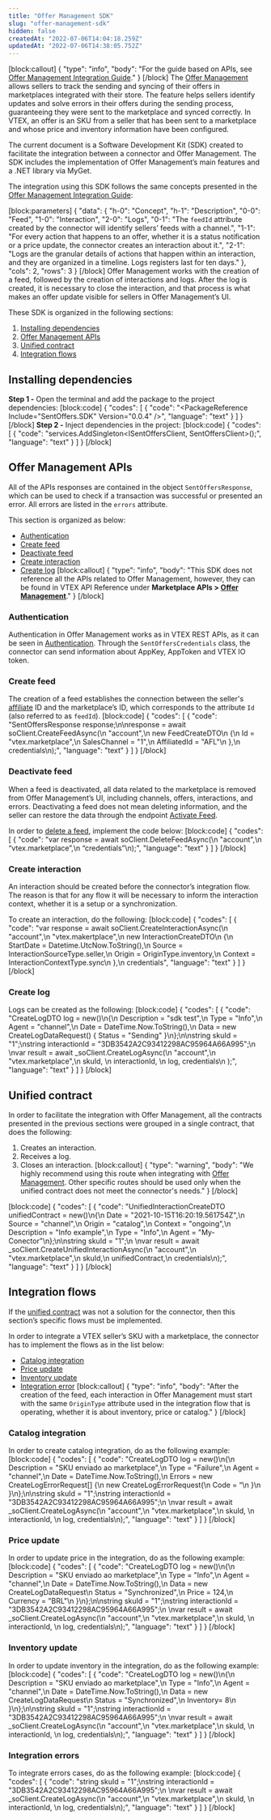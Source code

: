 ```yaml
---
title: "Offer Management SDK"
slug: "offer-management-sdk"
hidden: false
createdAt: "2022-07-06T14:04:18.259Z"
updatedAt: "2022-07-06T14:38:05.752Z"
---
```

[block:callout]
{
  "type": "info",
  "body": "For the guide based on APIs, see [Offer Management Integration Guide](https://developers.vtex.com/vtex-rest-api/docs/sent-offers-integration-guide-connectors)."
}
[/block]
The [Offer Management](https://help.vtex.com/en/tutorial/offer-management--7MRb9S78aBdZjFGpbuffpE) allows sellers to track the sending and syncing of their offers in marketplaces integrated with their store. The feature helps sellers identify updates and solve errors in their offers during the sending process, guaranteeing they were sent to the marketplace and synced correctly.  In VTEX, an offer is an SKU from a seller that has been sent to a marketplace and whose price and inventory information have been configured. 

The current document is a Software Development Kit (SDK) created to facilitate the integration between a connector and Offer Management. The SDK includes the implementation of Offer Management’s main features and a .NET library via MyGet.

The integration using this SDK follows the same concepts presented in the [Offer Management Integration Guide](https://developers.vtex.com/vtex-rest-api/docs/sent-offers-integration-guide-connectors):

[block:parameters]
{
  "data": {
    "h-0": "Concept",
    "h-1": "Description",
    "0-0": "Feed",
    "1-0": "Interaction",
    "2-0": "Logs",
    "0-1": "The `feedId` attribute created by the connector will identify sellers’ feeds with a channel.",
    "1-1": "For every action that happens to an offer, whether it is a status notification or a price update, the connector creates an interaction about it.",
    "2-1": "Logs are the granular details of actions that happen within an interaction, and they are organized in a timeline. Logs registers last for ten days."
  },
  "cols": 2,
  "rows": 3
}
[/block]
Offer Management works with the creation of a feed, followed by the creation of interactions and logs. After the log is created, it is necessary to close the interaction, and that process is what makes an offer update visible for sellers in Offer Management’s UI.

These SDK is organized in the following sections:

1. [Installing dependencies](#installing-dependencies)
2. [Offer Management APIs](#offer-management-apis)
3. [Unified contract](#unified-contract)
4. [Integration flows](#integration-flows)

## Installing dependencies

**Step 1 -** Open the terminal and add the package to the project dependencies:
[block:code]
{
  "codes": [
    {
      "code": "<PackageReference Include=\"SentOffers.SDK\" Version=\"0.0.4\" />",
      "language": "text"
    }
  ]
}
[/block]
**Step 2 -** Inject dependencies in the project:
[block:code]
{
  "codes": [
    {
      "code": "services.AddSingleton<ISentOffersClient, SentOffersClient>();",
      "language": "text"
    }
  ]
}
[/block]
## Offer Management APIs

All of the APIs responses are contained in the object `SentOffersResponse`, which can be used to check if a transaction was successful or presented an error. All errors are listed in the `errors` attribute.

This section is organized as below:

- [Authentication](#authentication)
- [Create feed](#create-feed)
- [Deactivate feed](#deactivate-feed)
- [Create interaction](#create-interaction)
- [Create log](#create-log)
[block:callout]
{
  "type": "info",
  "body": "This SDK does not reference all the APIs related to Offer Management, however, they can be found in VTEX API Reference under **Marketplace APIs > [Offer Management](https://developers.vtex.com/vtex-rest-api/reference/createchannel)**."
}
[/block]
### Authentication

Authentication in Offer Management works as in VTEX REST APIs, as it can be seen in [Authentication](https://developers.vtex.com/vtex-rest-api/docs/getting-started-authentication). Through the `SentOffersCredentials` class, the connector can send information about AppKey, AppToken and VTEX IO token.

### Create feed

The creation of a feed establishes the connection between the seller's [affiliate](https://help.vtex.com/en/tutorial/configuring-affiliates--tutorials_187) ID and the marketplace’s ID, which corresponds to the attribute `Id` (also referred to as `feedId`).
[block:code]
{
  "codes": [
    {
      "code": "SentOffersResponse<FeedCreateResponseDto> response;\n\nresponse = await soClient.CreateFeedAsync(\n   \"account\",\n   new FeedCreateDTO\n   {\n      Id = \"vtex.marketplace\",\n      SalesChannel = \"1\",\n      AffiliatedId = \"AFL\"\n   },\n   credentials\n);",
      "language": "text"
    }
  ]
}
[/block]
### Deactivate feed

When a feed is deactivated, all data related to the marketplace is removed from Offer Management’s UI, including channels, offers, interactions, and errors. Deactivating a feed does not mean deleting information, and the seller can restore the data through the endpoint [Activate Feed](https://developers.vtex.com/vtex-rest-api/reference/create-feed).

In order to [delete a feed](https://developers.vtex.com/vtex-rest-api/reference/deactivate-feed), implement the code below:
[block:code]
{
  "codes": [
    {
      "code": "var response = await soClient.DeleteFeedAsync(\n   \"account\",\n   “vtex.marketplace”,\n   “credentials”\n);",
      "language": "text"
    }
  ]
}
[/block]
### Create interaction

An interaction should be created before the connector’s integration flow. The reason is that for any flow it will be necessary to inform the interaction context, whether it is a setup or a synchronization. 

To create an interaction, do the following:
[block:code]
{
  "codes": [
    {
      "code": "var response = await soClient.CreateInteractionAsync(\n  \"account\",\n  \"vtex.makertplace\",\n  new InteractionCreateDTO\n  {\n     StartDate = Datetime.UtcNow.ToString(),\n     Source =  InteractionSourceType.seller,\n     Origin = OriginType.inventory,\n     Context = InteractionContextType.sync\n  },\n  credentials",
      "language": "text"
    }
  ]
}
[/block]
### Create log

Logs can be created as the following:
[block:code]
{
  "codes": [
    {
      "code": "CreateLogDTO log = new()\n{\n   Description = \"sdk test\",\n   Type = \"Info\",\n   Agent = \"channel\",\n   Date = DateTime.Now.ToString(),\n   Data = new CreateLogDataRequest() { Status = \"Sending\" }\n};\n\nstring skuId = \"1\";\nstring interactionId = \"3DB3542A2C93412298AC95964A66A995\";\n \nvar result = await _soClient.CreateLogAsync(\n  \"account\",\n  \"vtex.marketplace\",\n  skuId, \n  interactionId, \n  log, credentials\n  );",
      "language": "text"
    }
  ]
}
[/block]
## Unified contract

In order to facilitate the integration with Offer Management, all the contracts presented in the previous sections were grouped in a single contract, that does the following:

1. Creates an interaction.
2. Receives a log.
3. Closes an interaction.
[block:callout]
{
  "type": "warning",
  "body": "We highly recommend using this route when integrating with [Offer Management](https://help.vtex.com/en/tutorial/gestao-de-anuncios--7MRb9S78aBdZjFGpbuffpE). Other specific routes should be used only when the unified contract does not meet the connector's needs."
}
[/block]

[block:code]
{
  "codes": [
    {
      "code": "UnifiedInteractionCreateDTO unifiedContract = new()\n{\n   Date = \"2021-10-15T16:20:19.561754Z\",\n   Source = \"channel\",\n   Origin = \"catalog\",\n   Context = \"ongoing\",\n   Description = \"Info example\",\n   Type = \"Info\",\n   Agent = \"My-Conector\"\n};\n\nstring skuId = \"1\";\n \nvar result = await _soClient.CreateUnifiedInteractionAsync(\n  \"account\",\n  \"vtex.marketplace\",\n  skuId,\n  unifiedContract,\n  credentials\n);",
      "language": "text"
    }
  ]
}
[/block]
## Integration flows

If the [unified contract](#unified-contract) was not a solution for the connector, then this section’s specific flows must be implemented. 

In order to integrate a VTEX seller’s SKU with a marketplace, the connector has to implement the flows as in the list below:

- [Catalog integration](#catalog-integration)
- [Price update](#price-update)
- [Inventory update](#inventory-update)
- [Integration error](#integration-errors)
[block:callout]
{
  "type": "info",
  "body": "After the creation of the feed, each interaction in Offer Management must start with the same `OriginType` attribute used in the integration flow that is operating, whether it is about inventory, price or catalog."
}
[/block]
### Catalog integration 

In order to create catalog integration, do as the following example:
[block:code]
{
  "codes": [
    {
      "code": "CreateLogDTO log = new()\n{\n   Description = \"SKU enviado ao marketplace\",\n   Type = \"Failure\",\n   Agent = \"channel\",\n   Date = DateTime.Now.ToString(),\n   Errors = new CreateLogErrorRequest[] {\n      new  CreateLogErrorRequest{\n        Code = “\n      }\n   }\n};\n\nstring skuId = \"1\";\nstring interactionId = \"3DB3542A2C93412298AC95964A66A995\";\n \nvar result = await _soClient.CreateLogAsync(\n  \"account\",\n  \"vtex.marketplace\",\n  skuId, \n  interactionId, \n  log, credentials\n);",
      "language": "text"
    }
  ]
}
[/block]
### Price update

In order to update price in the integration, do as the following example:
[block:code]
{
  "codes": [
    {
      "code": "CreateLogDTO log = new()\n{\n   Description = \"SKU enviado ao marketplace\",\n   Type = \"Info\",\n   Agent = \"channel\",\n   Date = DateTime.Now.ToString(),\n   Data = new CreateLogDataRequest\n     Status = \"Synchronized\",\n     Price = 124,\n     Currency = \"BRL\"\n   }\n};\n\nstring skuId = \"1\";\nstring interactionId = \"3DB3542A2C93412298AC95964A66A995\";\n \nvar result = await _soClient.CreateLogAsync(\n  \"account\",\n  \"vtex.marketplace\",\n  skuId, \n  interactionId, \n  log, credentials\n);",
      "language": "text"
    }
  ]
}
[/block]
### Inventory update

In order to update inventory in the integration, do as the following example:
[block:code]
{
  "codes": [
    {
      "code": "CreateLogDTO log = new()\n{\n   Description = \"SKU enviado ao marketplace\",\n   Type = \"Info\",\n   Agent = \"channel\",\n   Date = DateTime.Now.ToString(),\n   Data = new CreateLogDataRequest\n     Status = \"Synchronized\",\n     Inventory= 8\n   }\n};\n\nstring skuId = \"1\";\nstring interactionId = \"3DB3542A2C93412298AC95964A66A995\";\n \nvar result = await _soClient.CreateLogAsync(\n  \"account\",\n  \"vtex.marketplace\",\n  skuId, \n  interactionId, \n  log, credentials\n);",
      "language": "text"
    }
  ]
}
[/block]
### Integration errors

To integrate errors cases, do as the following example:
[block:code]
{
  "codes": [
    {
      "code": "string skuId = \"1\";\nstring interactionId = \"3DB3542A2C93412298AC95964A66A995\";\n \nvar result = await _soClient.CreateLogAsync(\n  \"account\",\n  \"vtex.marketplace\",\n  skuId, \n  interactionId, \n  log, credentials\n);",
      "language": "text"
    }
  ]
}
[/block]